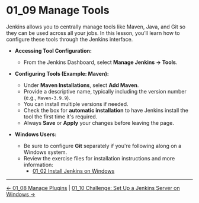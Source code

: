 # 01_09 Manage Tools

Jenkins allows you to centrally manage tools like Maven, Java, and Git so they can be used across all your jobs. In this lesson, you’ll learn how to configure these tools through the Jenkins interface.

- **Accessing Tool Configuration:**
  - From the Jenkins Dashboard, select **Manage Jenkins → Tools**.

- **Configuring Tools (Example: Maven):**
  - Under **Maven Installations**, select **Add Maven**.
  - Provide a descriptive name, typically including the version number (e.g., `Maven-3.9.9`).
  - You can install multiple versions if needed.
  - Check the box for **automatic installation** to have Jenkins install the tool the first time it's required.
  - Always **Save** or **Apply** your changes before leaving the page.

- **Windows Users:**
  - Be sure to configure **Git** separately if you're following along on a Windows system.
  - Review the exercise files for  installation instructions and more information:
    - [01_02 Install Jenkins on Windows](../01_02_install_jenkins_on_windows/README.md)

<!-- FooterStart -->
---
[← 01_08 Manage Plugins](../01_08_manage_plugins/README.md) | [01_10 Challenge: Set Up a Jenkins Server on Windows →](../01_10_challenge_set_up_a_jenkins_server_on_windows/README.md)
<!-- FooterEnd -->
